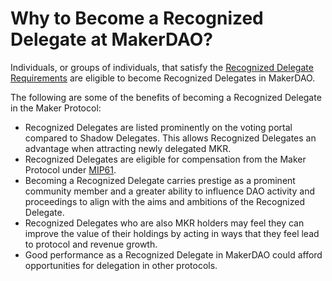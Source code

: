 # Why to Become a Recognized Delegate at MakerDAO?

Individuals, or groups of individuals, that satisfy the [Recognized Delegate Requirements](https://manual.makerdao.com/governance/what-is-delegation/recognized-delegate-requirements) are eligible to become Recognized Delegates in MakerDAO.

The following are some of the benefits of becoming a Recognized Delegate in the Maker Protocol:

* Recognized Delegates are listed prominently on the voting portal compared to Shadow Delegates. This allows Recognized Delegates an advantage when attracting newly delegated MKR.
* Recognized Delegates are eligible for compensation from the Maker Protocol under [MIP61](https://mips.makerdao.com/mips/details/MIP61).
* Becoming a Recognized Delegate carries prestige as a prominent community member and a greater ability to influence DAO activity and proceedings to align with the aims and ambitions of the Recognized Delegate.
* Recognized Delegates who are also MKR holders may feel they can improve the value of their holdings by acting in ways that they feel lead to protocol and revenue growth.
* Good performance as a Recognized Delegate in MakerDAO could afford opportunities for delegation in other protocols.
